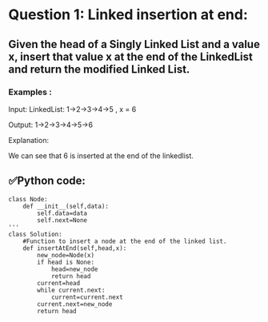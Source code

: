# Question 1: Linked insertion at end:

## Given the head of a Singly Linked List and a value x, insert that value x at the end of the LinkedList and return the modified Linked List.

### Examples :

Input: LinkedList: 1->2->3->4->5 , x = 6

Output: 1->2->3->4->5->6

Explanation: 
 
We can see that 6 is inserted at the end of the linkedlist.

## ✅Python code:

```
class Node:
    def __init__(self,data):
        self.data=data
        self.next=None
'''
class Solution:
    #Function to insert a node at the end of the linked list.
    def insertAtEnd(self,head,x):
        new_node=Node(x)
        if head is None:
            head=new_node
            return head
        current=head
        while current.next:
            current=current.next
        current.next=new_node
        return head
```
